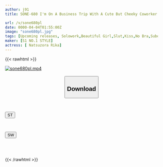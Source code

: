 ```yaml
---
author: j91
title: SONE-680 I'm On A Business Trip With A Cute But Cheeky Coworker Who Hates Me, And I Missed The Last Train, So I Ended Up Sharing A Room With Her. When I Woke Up In The Morning, She Was Acting Like A Little Sister And Wanted My Dick... Rika Natsuzora

url: /v/sone680pl
date: 0000-04-04T01:55:00Z
image: "sone680pl.jpg"
tags: [Upcoming releases, Solowork,Beautiful Girl,Slut,Kiss,No Bra,Subordinates - Colleagues	]
maker: [S1 NO.1 STYLE]
actress: [ Natsuzora Rika]
---
```



{{< rawhtml >}}

<div class="video" data-videoid="pending_link.html">
    <a href="javascript:;">
        <img src="/v/sone680pl/sone680pl.jpg" width="WIDTH" height="HEIGHT" alt="sone680pl.mp4" loading="lazy">
    </a>
</div>

<script type="text/javascript" src="https://j91.asia/asset/on-demand-pend.js"></script>

<br>
  <link rel="stylesheet" href="https://j91.asia/asset/bs5.css">
  
  <center>
  <button class="btn btn-primary" type="button" data-bs-toggle="collapse" data-bs-target=".multi-collapse" aria-expanded="false" aria-controls="multiCollapseExample1 multiCollapseExample2"><h2>Download</h2></button></center>
</p>
<div class="row">
  <div class="col">
    <div class="collapse multi-collapse" id="multiCollapseExample1">
      <div class="card card-body">
	      	      <br>
<div class="buttons">  
<p><a href="https://j91.asia/pending_link.html" target="_blank"><button class="btn-hover color-3"><i class="fa fa-download"></i> ST</button></a></p></div>
    </div>
  </div>
</div>
  <div class="col">
    <div class="collapse multi-collapse" id="multiCollapseExample2">
      <div class="card card-body">
	      <br>
<div class="buttons">
<p><a href="https://j91.asia/pending_link.html" target="_blank"><button class="btn-hover color-2"><i class="fa fa-download"></i> SW</button></a></p></div>
<br><br>
      </div>
    </div>
  </div>
</div>

{{< /rawhtml >}}